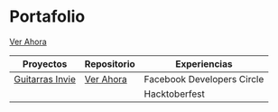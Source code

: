 # Portafolio

[Ver Ahora](https://padronjosef.github.io/portafolio-github/)

| Proyectos | Repositorio | Experiencias |
|---------------------|-----------------------------------------------------------------------------------------------------------------------------------------------------------------------------------------------------------------------------------------------------------------------------|---------------------------------------------------------------------------------------------------------------
|[Guitarras Invie](https://padronjosef.github.io/invie-github-page/)|[Ver Ahora](https://github.com/padronjosef/invie-github-page)|Facebook Developers Circle|
|||Hacktoberfest